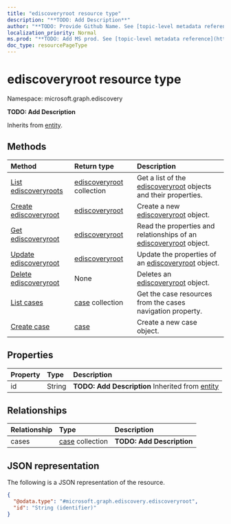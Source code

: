 ```yaml
---
title: "ediscoveryroot resource type"
description: "**TODO: Add Description**"
author: "**TODO: Provide Github Name. See [topic-level metadata reference](https://msgo.azurewebsites.net/add/document/guidelines/metadata.html#topic-level-metadata)**"
localization_priority: Normal
ms.prod: "**TODO: Add MS prod. See [topic-level metadata reference](https://msgo.azurewebsites.net/add/document/guidelines/metadata.html#topic-level-metadata)**"
doc_type: resourcePageType
---
```


# ediscoveryroot resource type

Namespace: microsoft.graph.ediscovery

**TODO: Add Description**


Inherits from [entity](../resources/entity.md).

## Methods
|Method|Return type|Description|
|:---|:---|:---|
|[List ediscoveryroots](../api/ediscoveryroot-list.md)|[ediscoveryroot](../resources/ediscovery-ediscoveryroot.md) collection|Get a list of the [ediscoveryroot](../resources/ediscoveryroot.md) objects and their properties.|
|[Create ediscoveryroot](../api/ediscovery-ediscoveryroot-create.md)|[ediscoveryroot](../resources/ediscovery-ediscoveryroot.md)|Create a new [ediscoveryroot](../resources/ediscovery-ediscoveryroot.md) object.|
|[Get ediscoveryroot](../api/ediscovery-ediscoveryroot-get.md)|[ediscoveryroot](../resources/ediscovery-ediscoveryroot.md)|Read the properties and relationships of an [ediscoveryroot](../resources/ediscovery-ediscoveryroot.md) object.|
|[Update ediscoveryroot](../api/ediscovery-ediscoveryroot-update.md)|[ediscoveryroot](../resources/ediscovery-ediscoveryroot.md)|Update the properties of an [ediscoveryroot](../resources/ediscovery-ediscoveryroot.md) object.|
|[Delete ediscoveryroot](../api/ediscovery-ediscoveryroot-delete.md)|None|Deletes an [ediscoveryroot](../resources/ediscovery-ediscoveryroot.md) object.|
|[List cases](../api/ediscovery-ediscoveryroot-list-cases.md)|[case](../resources/ediscovery-case.md) collection|Get the case resources from the cases navigation property.|
|[Create case](../api/ediscovery-ediscoveryroot-post-cases.md)|[case](../resources/ediscovery-case.md)|Create a new case object.|

## Properties
|Property|Type|Description|
|:---|:---|:---|
|id|String|**TODO: Add Description** Inherited from [entity](../resources/ediscovery-entity.md)|

## Relationships
|Relationship|Type|Description|
|:---|:---|:---|
|cases|[case](../resources/ediscovery-case.md) collection|**TODO: Add Description**|

## JSON representation
The following is a JSON representation of the resource.
<!-- {
  "blockType": "resource",
  "keyProperty": "id",
  "@odata.type": "microsoft.graph.ediscovery.ediscoveryroot",
  "baseType": "microsoft.graph.entity",
  "openType": false
}
-->
``` json
{
  "@odata.type": "#microsoft.graph.ediscovery.ediscoveryroot",
  "id": "String (identifier)"
}
```

